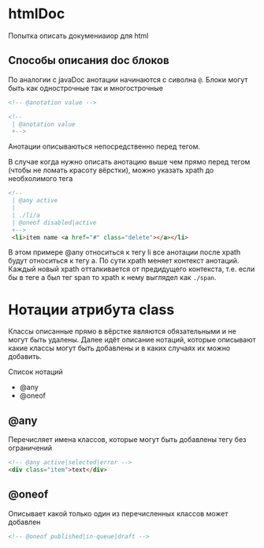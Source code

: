 htmlDoc
=======


Попытка описать докумениаиор для  html

## Способы описания doc блоков

По аналогии с javaDoc анотации начинаются с сиволна ```@```.
Блоки могут быть как однострочные так и многострочные

```html
<!-- @anotation value -->

<!-- 
 | @anotation value
 +-->
```

Анотации описываються непосредственно перед тегом.

В случае когда нужно описать анотацию выше чем прямо перед тегом (чтобы не ломать красоту вёрстки), можно указать xpath до необхолимого тега
```html
<!--
 | @any active
 |
 | ./li/a
 | @oneof disabled|active
 +-->
 <li>item name <a href="#" class="delete"></a></li>
```
В этом примере @any относиться к тегу li все анотации после xpath будут относиться к тегу a.
По сути xpath меняет контекст анотаций.
Каждый новый xpath отталкивается от предидущего контекста, т.е. если бы в теге a был тег span то xpath к нему выглядел как ```./span```.

# Нотации атрибута class

Классы описанные прямо в вёрстке являются обязательными и не могут быть удалены.
Далее идёт описание нотаций, которые описывают какие классы могут быть добавлены и в каких случаях их можно добавить.

Список нотаций

- @any
- @oneof

## @any

Перечисляет имена классов, которые могут быть добавлены тегу без ограничений

```html
<!-- @any active|selected|error -->
<div class="item">text</div>
```

## @oneof

Описывает какой только один из перечисленных классов может добавлен
```html
<!-- @oneof published|in-queue|draft -->
```
